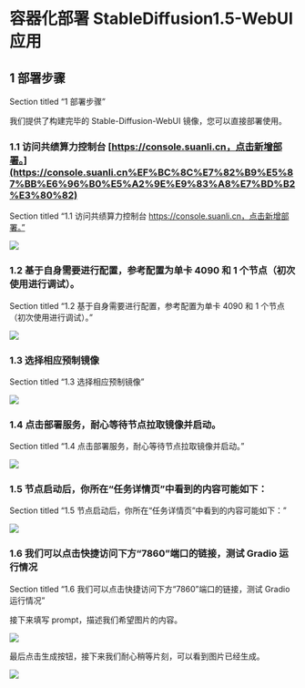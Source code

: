 # 容器化部署 StableDiffusion1.5-WebUI 应用

## 1 部署步骤

Section titled “1 部署步骤”

我们提供了构建完毕的 Stable-Diffusion-WebUI 镜像，您可以直接部署使用。

### 1.1 访问共绩算力控制台 [https://console.suanli.cn，点击新增部署。](https://console.suanli.cn%EF%BC%8C%E7%82%B9%E5%87%BB%E6%96%B0%E5%A2%9E%E9%83%A8%E7%BD%B2%E3%80%82)

Section titled “1.1 访问共绩算力控制台 https://console.suanli.cn，点击新增部署。”

![](/assets/LurybZiTvow4ryxIzufcOtxCnsU.png)

### 1.2 基于自身需要进行配置，参考配置为单卡 4090 和 1 个节点（初次使用进行调试）。

Section titled “1.2 基于自身需要进行配置，参考配置为单卡 4090 和 1 个节点（初次使用进行调试）。”

![](/assets/BQI1b9KleoHba4x6hIvcafDdnEc.png)

### 1.3 选择相应预制镜像

Section titled “1.3 选择相应预制镜像”

![](/assets/YxZBbzLJyos5K3x1kIjcVC26nOb.png)

### 1.4 点击部署服务，耐心等待节点拉取镜像并启动。

Section titled “1.4 点击部署服务，耐心等待节点拉取镜像并启动。”

![](/assets/CqNGbx9g4opNsUxQ3cicyvH3nhb.png)

### 1.5 节点启动后，你所在“任务详情页”中看到的内容可能如下：

Section titled “1.5 节点启动后，你所在“任务详情页”中看到的内容可能如下：”

![](/assets/L7gKbjlCaocPvvxAWnIcgHbUncg.png)

### 1.6 我们可以点击快捷访问下方“7860”端口的链接，测试 Gradio 运行情况

Section titled “1.6 我们可以点击快捷访问下方“7860”端口的链接，测试 Gradio 运行情况”

接下来填写 prompt，描述我们希望图片的内容。

![](/assets/E3RgbJvzBos3euxFQvccjjTNnnd.png)

最后点击生成按钮，接下来我们耐心稍等片刻，可以看到图片已经生成。

![](/assets/Ht8Gbi3xooDvaAxuyhWcnaNcnth.png)

